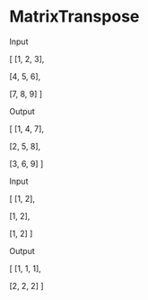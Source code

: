 # MatrixTranspose

Input

[ [1, 2, 3],
  
[4, 5, 6],

  [7, 8, 9] ]


Output

[ [1, 4, 7],


  [2, 5, 8],

  [3, 6, 9] ]

Input

[ [1, 2],

  [1, 2],

  [1, 2] ]


Output

[ [1, 1, 1],

  [2, 2, 2] ]
